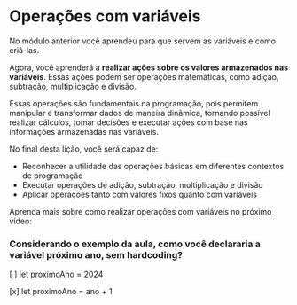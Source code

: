 # Operações com variáveis

No módulo anterior você aprendeu para que servem as variáveis e como criá-las.

Agora, você aprenderá a **realizar ações sobre os valores armazenados nas variáveis**. Essas ações podem ser operações matemáticas, como adição, subtração, multiplicação e divisão.

Essas operações são fundamentais na programação, pois permitem manipular e transformar dados de maneira dinâmica, tornando possível realizar cálculos, tomar decisões e executar ações com base nas informações armazenadas nas variáveis.

No final desta lição, você será capaz de:

- Reconhecer a utilidade das operações básicas em diferentes contextos de programação
- Executar operações de adição, subtração, multiplicação e divisão
- Aplicar operações tanto com valores fixos quanto com variáveis

Aprenda mais sobre como realizar operações com variáveis no próximo vídeo:

### Considerando o exemplo da aula, como você declararia a variável próximo ano, sem hardcoding?

[ ] let proximoAno = 2024

[x] let proximoAno = ano + 1

